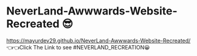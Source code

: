 # NeverLand-Awwwards-Website-Recreated 😎


https://mayurdev29.github.io/NeverLand-Awwwards-Website-Recreated/  👈👈Click The Link to see #NEVERLAND_RECREATION😀
